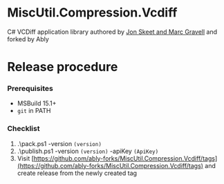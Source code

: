 # MiscUtil.Compression.Vcdiff
C# VCDiff application library authored by [Jon Skeet and Marc Gravell](https://jonskeet.uk/csharp/miscutil/) and forked by Ably

# Release procedure

### Prerequisites
- MSBuild 15.1+
- `git` in PATH

### Checklist

1. .\pack.ps1 -version `(version)`
2. .\publish.ps1 -version `(version)` -apiKey `(ApiKey)`
3. Visit [https://github.com/ably-forks/MiscUtil.Compression.Vcdiff/tags](https://github.com/ably-forks/MiscUtil.Compression.Vcdiff/tags) and create release from the newly created tag